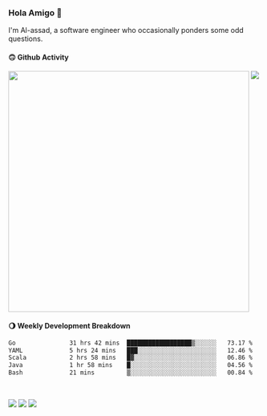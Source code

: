 ### Hola Amigo 🤣   

I'm Al-assad, a software engineer who occasionally ponders some odd questions.  
 
#### 🙃 Github Activity 
<div>
  <img src="https://github-readme-stats.vercel.app/api?username=al-assad&show_icons=true" align="top" style="display: inline-block;" width="480"/>
  <img src="https://github-readme-stats.vercel.app/api/top-langs/?username=al-assad&hide=css,html&langs_count=8&layout=compact" align="top" style="display: inline-block;"/>
</div>

#### 🌖 Weekly Development Breakdown
<!--START_SECTION:waka-->

```txt
Go               31 hrs 42 mins  ██████████████████▒░░░░░░   73.17 %
YAML             5 hrs 24 mins   ███░░░░░░░░░░░░░░░░░░░░░░   12.46 %
Scala            2 hrs 58 mins   █▓░░░░░░░░░░░░░░░░░░░░░░░   06.86 %
Java             1 hr 58 mins    █░░░░░░░░░░░░░░░░░░░░░░░░   04.56 %
Bash             21 mins         ▒░░░░░░░░░░░░░░░░░░░░░░░░   00.84 %
```

<!--END_SECTION:waka-->

<br>

<a href="https://twitter.com/Alassad_dev"><img src="https://img.shields.io/badge/Twitter-@Alassad__dev-blue?style=flat&logo=twitter" /></a>
<a href="https://t.me/alassad_dev"><img src="https://img.shields.io/badge/Telegram-@alassad__dev-orange?style=flat&logo=telegram" /></a>
<a href="https://al-assad.github.io"><img src="https://img.shields.io/badge/Blogs-Linying_Assad's_Blog-yellow?style=flat&logo=github" /></a>

